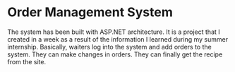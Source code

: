 # Order Management System

The system has been built with ASP.NET architecture. It is a project that I created in a week as a result of the information I learned during my summer internship.
Basically, waiters log into the system and add orders to the system. They can make changes in orders. They can finally get the recipe from the site.
